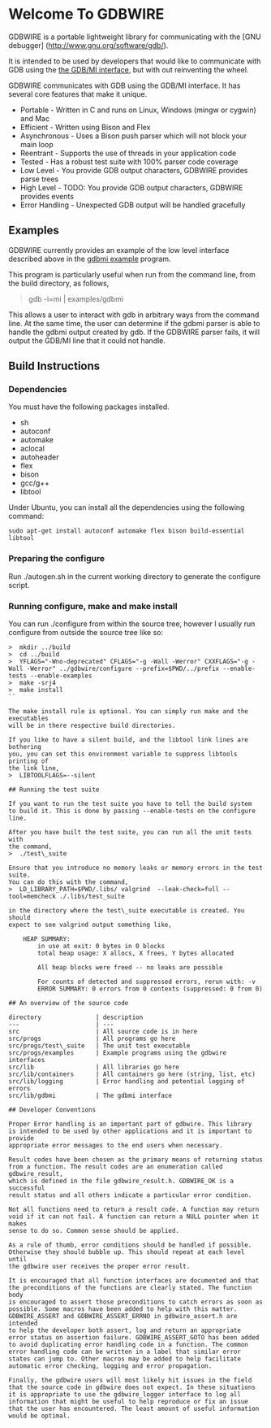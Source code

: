 # Welcome To GDBWIRE

GDBWIRE is a portable lightweight library for communicating with the [GNU debugger] (http://www.gnu.org/software/gdb/).

It is intended to be used by developers that would like to communicate with
GDB using the [the GDB/MI interface](https://sourceware.org/gdb/onlinedocs/gdb/GDB_002fMI.html), but with out reinventing the wheel.

GDBWIRE communicates with GDB using the GDB/MI interface. It has several
core features that make it unique.

- Portable - Written in C and runs on Linux, Windows (mingw or cygwin) and Mac
- Efficient - Written using Bison and Flex
- Asynchronous - Uses a Bison push parser which will not block your main loop
- Reentrant - Supports the use of threads in your application code
- Tested - Has a robust test suite with 100% parser code coverage
- Low Level - You provide GDB output characters, GDBWIRE provides parse trees
- High Level - TODO: You provide GDB output characters, GDBWIRE provides events
- Error Handling - Unexpected GDB output will be handled gracefully

## Examples

GDBWIRE currently provides an example of the low level interface described
above in the [gdbmi example](src/progs/examples/gdbmi_example.c) program.

This program is particularly useful when run from the command line, from the
build directory, as follows,
>   gdb -i=mi <gdb arguments> | examples/gdbmi

This allows a user to interact with gdb in arbitrary ways from the 
command line. At the same time, the user can determine if the gdbmi
parser is able to handle the gdbmi output created by gdb. If the GDBWIRE
parser fails, it will output the GDB/MI line that it could not handle.

## Build Instructions

### Dependencies

You must have the following packages installed.
- sh
- autoconf
- automake
- aclocal
- autoheader
- flex
- bison
- gcc/g++
- libtool

Under Ubuntu, you can install all the dependencies using the following command:

```
sudo apt-get install autoconf automake flex bison build-essential libtool
```

### Preparing the configure

Run ./autogen.sh in the current working directory to generate the configure
script.

### Running configure, make and make install

You can run ./configure from within the source tree, however I usually run
configure from outside the source tree like so:

```
>  mkdir ../build
>  cd ../build
>  YFLAGS="-Wno-deprecated" CFLAGS="-g -Wall -Werror" CXXFLAGS="-g -Wall -Werror" ../gdbwire/configure --prefix=$PWD/../prefix --enable-tests --enable-examples
>  make -srj4
>  make install
``

The make install rule is optional. You can simply run make and the executables
will be in there respective build directories. 

If you like to have a silent build, and the libtool link lines are bothering
you, you can set this environment variable to suppress libtools printing of
the link line,
>  LIBTOOLFLAGS=--silent

## Running the test suite

If you want to run the test suite you have to tell the build system
to build it. This is done by passing --enable-tests on the configure line.

After you have built the test suite, you can run all the unit tests with
the command,
>  ./test\_suite

Ensure that you introduce no memory leaks or memory errors in the test suite.
You can do this with the command,
>  LD_LIBRARY_PATH=$PWD/.libs/ valgrind  --leak-check=full --tool=memcheck ./.libs/test_suite

in the directory where the test\_suite executable is created. You should
expect to see valgrind output something like,
 
    HEAP SUMMARY:
        in use at exit: 0 bytes in 0 blocks
        total heap usage: X allocs, X frees, Y bytes allocated

        All heap blocks were freed -- no leaks are possible

        For counts of detected and suppressed errors, rerun with: -v
        ERROR SUMMARY: 0 errors from 0 contexts (suppressed: 0 from 0)

## An overview of the source code

directory               | description
---                     | ---
src                     | All source code is in here
src/progs               | All programs go here
src/progs/test\_suite   | The unit test executable
src/progs/examples      | Example programs using the gdbwire interfaces
src/lib                 | All libraries go here
src/lib/containers      | All containers go here (string, list, etc)
src/lib/logging         | Error handling and potential logging of errors
src/lib/gdbmi           | The gdbmi interface

## Developer Conventions

Proper Error handling is an important part of gdbwire. This library
is intended to be used by other applications and it is important to provide
appropriate error messages to the end users when necessary.

Result codes have been chosen as the primary means of returning status
from a function. The result codes are an enumeration called gdbwire_result,
which is defined in the file gdbwire_result.h. GDBWIRE_OK is a successful
result status and all others indicate a particular error condition.

Not all functions need to return a result code. A function may return
void if it can not fail. A function can return a NULL pointer when it makes
sense to do so. Common sense should be applied.

As a rule of thumb, error conditions should be handled if possible.
Otherwise they should bubble up. This should repeat at each level until
the gdbwire user receives the proper error result.

It is encouraged that all function interfaces are documented and that
the preconditions of the functions are clearly stated. The function body
is encouraged to assert those preconditions to catch errors as soon as
possible. Some macros have been added to help with this matter.
GDBWIRE_ASSERT and GDBWIRE_ASSERT_ERRNO in gdbwire_assert.h are intended
to help the developer both assert, log and return an appropriate
error status on assertion failure. GDBWIRE_ASSERT_GOTO has been added
to avoid duplicating error handling code in a function. The common
error handling code can be written in a label that similar error
states can jump to. Other macros may be added to help facilitate
automatic error checking, logging and error propagation.

Finally, the gdbwire users will most likely hit issues in the field
that the source code in gdbwire does not expect. In these situations
it is appropriate to use the gdbwire_logger interface to log all
information that might be useful to help reproduce or fix an issue
that the user has encountered. The least amount of useful information
would be optimal.
